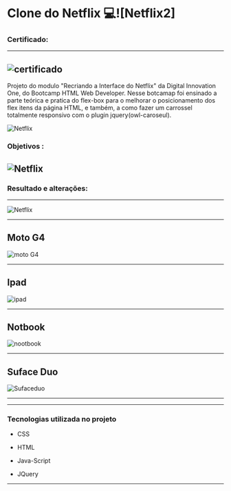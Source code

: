 # Clone do Netflix :computer:![Netflix2]

### Certificado:
--------------------
![certificado](https://user-images.githubusercontent.com/80427325/111588223-026bc100-87a2-11eb-8fe0-6dd6284ac76d.PNG)
--------------------------------------

Projeto do modulo "Recriando a Interface do Netflix" da Digital Innovation One, do Bootcamp HTML Web Developer. Nesse botcamap foi ensinado a  parte teórica e pratica do flex-box para o melhorar o posicionamento dos flex itens da página HTML, e também, a como fazer um carrossel totalmente responsivo com o plugin jquery(owl-caroseul).

![Netflix](https://user-images.githubusercontent.com/80427325/111587545-1f53c480-87a1-11eb-906a-fffba11de7e0.PNG)


### Objetivos :
![Netflix](https://user-images.githubusercontent.com/80427325/111586486-aacc5600-879f-11eb-9057-2c53564fc7a1.PNG)
------------------------------------------------------------------------------------------
### Resultado e alterações:
------------------------------------------------------------------------------------------

![Netflix](https://user-images.githubusercontent.com/80427325/111587567-27136900-87a1-11eb-9816-6651e6fbe017.PNG)

-----------------------------------------------------------------------------------------
**Moto G4**
---------------------------------------------------------------------------------------
![moto G4](https://user-images.githubusercontent.com/80427325/111587104-8329bd80-87a0-11eb-8e54-d0db7a7e9a42.PNG)

---------------------------------------------------------------------------------------
**Ipad**
---------------------------------------------------------------------------------------

![ipad](https://user-images.githubusercontent.com/80427325/111587155-9472ca00-87a0-11eb-9068-2a2a1af26385.PNG)

---------------------------------------------------------------------------------------
**Notbook**
---------------------------------------------------------------------------------------

![nootbook](https://user-images.githubusercontent.com/80427325/111587207-a5234000-87a0-11eb-88fb-1cf1141400a4.PNG)

-----------------------------------------------------------------------------------------
**Suface Duo**
-----------------------------------------------------------------------------------------
![Sufaceduo](https://user-images.githubusercontent.com/80427325/111587275-bd935a80-87a0-11eb-94f7-a4239c9f7cf7.PNG)

-----------------------------------------------------------------------------------






-----------------------------------------------------------------------------------------

### Tecnologias utilizada no projeto

- CSS

- HTML

- Java-Script

- JQuery

------------------------------------------------------------------------------------------




